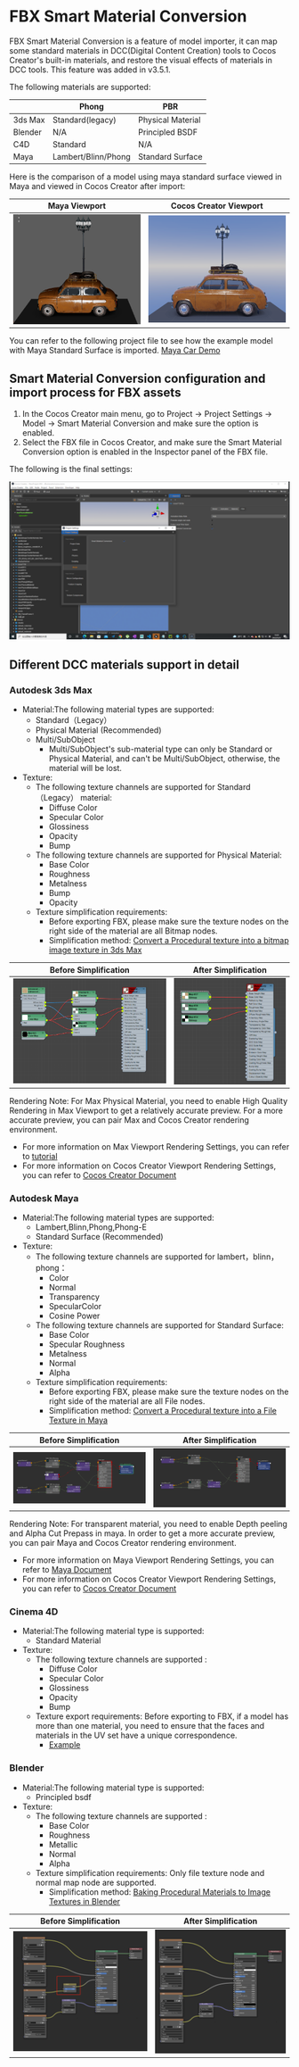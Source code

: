 # FBX Smart Material Conversion

FBX Smart Material Conversion is a feature of model importer, it can map some standard materials in DCC(Digital Content Creation) tools to Cocos Creator's built-in materials, and restore the visual effects of materials in DCC tools. This feature was added in v3.5.1.

The following materials are supported:

|         | Phong               | PBR               |
|---------|---------------------|-------------------|
| 3ds Max | Standard(legacy)    | Physical Material |
| Blender | N/A                 | Principled BSDF   |
| C4D     | Standard            | N/A               |
| Maya    | Lambert/Blinn/Phong | Standard Surface  |

Here is the comparison of a model using maya standard surface viewed in Maya and viewed in Cocos Creator after import:

| Maya Viewport              | Cocos Creator Viewport       |
|----------------------------|------------------------------|
| ![Maya](maya-viewport.png) | ![cocos](cocos-viewport.png) |

You can refer to the following project file to see how the example model with Maya Standard Surface is imported. [Maya Car Demo](maya_car.zip)

## Smart Material Conversion configuration and import process for FBX assets

1. In the Cocos Creator main menu, go to Project -> Project Settings -> Model -> Smart Material Conversion and make sure the option is enabled.
2. Select the FBX file in Cocos Creator, and make sure the Smart Material Conversion option is enabled in the Inspector panel of the FBX file.

The following is the final settings:

![img_6.png](enable-smart-conversion.png)

## Different DCC materials support in detail

### Autodesk 3ds Max

- Material:The following material types are supported:
    - Standard（Legacy）
    - Physical Material (Recommended)
    - Multi/SubObject
        - Multi/SubObject's sub-material type can only be Standard or Physical Material, and can't be Multi/SubObject, otherwise, the material will be lost.
- Texture:
    - The following texture channels are supported for Standard（Legacy） material:
        - Diffuse Color
        - Specular Color
        - Glossiness
        - Opacity
        - Bump
    - The following texture channels are supported for Physical Material:
        - Base Color
        - Roughness
        - Metalness
        - Bump
        - Opacity
    - Texture simplification requirements:
        - Before exporting FBX, please make sure the texture nodes on the right side of the material are all Bitmap nodes.
        - Simplification method: [Convert a Procedural texture into a bitmap image texture in 3ds Max](https://knowledge.autodesk.com/support/3ds-Max/learn-explore/caas/sfdcarticles/sfdcarticles/How-to-convert-a-Procedural-texture-into-a-bitmap-image-texture-in-3ds-Max-for-fbx-export.html)

| Before Simplification | After Simplification    |
|-----------------------|-------------------------|
| ![img.png](img.png)   | ![img_1.png](img_1.png) |

Rendering Note: For Max Physical Material, you need to enable High Quality Rendering in Max Viewport to get a relatively accurate preview. For a more accurate preview, you can pair Max and Cocos Creator rendering environment.
- For more information on Max Viewport Rendering Settings, you can refer to [tutorial](https://www.youtube.com/watch?v=82hhg8Q1nus&list=PL9xXzsdQ6pbZGBnVSKMBO_BCYjzmFTj0R&index=2)
- For more information on Cocos Creator Viewport Rendering Settings, you can refer to [Cocos Creator Document](https://docs.cocos.com/creator/manual/zh/module-map/graphics.html)

### Autodesk Maya

- Material:The following material types are supported:
    - Lambert,Blinn,Phong,Phong-E
    - Standard Surface (Recommended)
- Texture:
    - The following texture channels are supported for lambert，blinn，phong：
        - Color
        - Normal
        - Transparency
        - SpecularColor
        - Cosine Power
    - The following texture channels are supported for Standard Surface:
        - Base Color
        - Specular Roughness
        - Metalness
        - Normal
        - Alpha
    - Texture simplification requirements:
        - Before exporting FBX, please make sure the texture nodes on the right side of the material are all File nodes.
        - Simplification method: [Convert a Procedural texture into a File Texture in Maya](https://knowledge.autodesk.com/support/Maya/learn-explore/caas/CloudHelp/cloudhelp/2016/ENU/Maya/files/GUID-0F504570-CB7A-49D3-A7A2-83438C353A9C-htm.html)

| Before Simplification   | After Simplification     |
|-------------------------|--------------------------|
| ![img_2.png](img_2.png) | ![img_3.png](img_3.png)  |

Rendering Note: For transparent material, you need to enable Depth peeling and Alpha Cut Prepass in maya. In order to get a more accurate preview, you can pair Maya and Cocos Creator rendering environment.
- For more information on Maya Viewport Rendering Settings, you can refer to [Maya Document](https://help.autodesk.com/view/MAYAUL/2022/ENU/)
- For more information on Cocos Creator Viewport Rendering Settings, you can refer to [Cocos Creator Document](https://docs.cocos.com/creator/manual/zh/module-map/graphics.html)

### Cinema 4D

- Material:The following material type is supported:
    - Standard Material
- Texture:
    - The following texture channels are supported :
        - Diffuse Color
        - Specular Color
        - Glossiness
        - Opacity
        - Bump
    - Texture export requirements: Before exporting to FBX, if a model has more than one material, you need to ensure that the faces and materials in the UV set have a unique correspondence.
        - [Example](https://github.com/cocos-creator/3d-tasks/issues/11267)

### Blender

- Material:The following material type is supported:
    - Principled bsdf
- Texture:
    - The following texture channels are supported :
        - Base Color
        - Roughness
        - Metallic
        - Normal
        - Alpha
    - Texture simplification requirements: Only file texture node and normal map node are supported.
        - Simplification method: [Baking Procedural Materials to Image Textures in Blender](https://www.youtube.com/watch?v=AB24ITZHtuE)

| Before Simplification   | After Simplification    |
|-------------------------|-------------------------|
| ![img_4.png](img_4.png) | ![img_5.png](img_5.png) |
